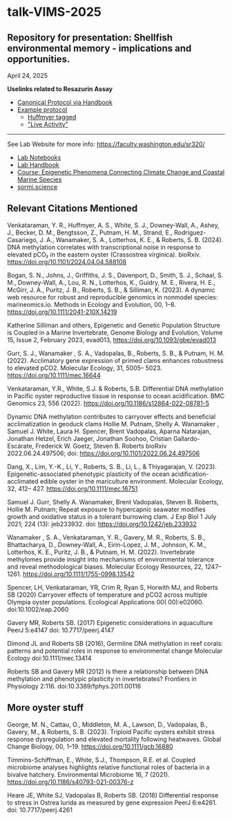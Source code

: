 # talk-VIMS-2025

## Repository for presentation: Shellfish environmental memory - implications and opportunities. 
April 24, 2025

**Uselinks related to Resazurin Assay**

- [Canonical Protocol via Handbook](https://robertslab.github.io/resources/protocols/resazurin-assay/)
- [Example protocol](https://ahuffmyer.github.io/ASH_Putnam_Lab_Notebook/Resazurin-Metabolic-Assays-Protocol-for-Steven-VIMS-trip/)
    - [Huffmyer tagged](https://ahuffmyer.github.io/ASH_Putnam_Lab_Notebook/tagview/#resazurin)
    - ["Live Activity"](https://genefish.wordpress.com/?s=resazurin)


---

See Lab Website for more info: <https://faculty.washington.edu/sr320/>

- [Lab Notebooks](https://faculty.washington.edu/sr320/publications.html#notebooks)
- [Lab Handbook](https://robertslab.github.io/resources/)
- [Course: Epigenetic Phenomena Connecting Climate Change and Coastal Marine Species](https://sr320.github.io/course-ASI-2024/modules/22-supp.html)
- [sormi.science](https://gannet.fish.washington.edu/sormi/)



## Relevant Citations Mentioned

Venkataraman, Y. R., Huffmyer, A. S., White, S. J., Downey-Wall, A., Ashey, J., Becker, D. M., Bengtsson, Z., Putnam, H. M., Strand, E., Rodríguez-Casariego, J. A., Wanamaker, S. A., Lotterhos, K. E., & Roberts, S. B. (2024). DNA methylation correlates with transcriptional noise in response to elevated pCO₂ in the eastern oyster (Crassostrea virginica). bioRxiv. https://doi.org/10.1101/2024.04.04.588108

Bogan, S. N., Johns, J., Griffiths, J. S., Davenport, D., Smith, S. J., Schaal, S. M., Downey-Wall, A., Lou, R. N., Lotterhos, K., Guidry, M. E., Rivera, H. E., McGirr, J. A., Puritz, J. B., Roberts, S. B., & Silliman, K. (2023). A dynamic web resource for robust and reproducible genomics in nonmodel species: marineomics.io. Methods in Ecology and Evolution, 00, 1–8. https://doi.org/10.1111/2041-210X.14219

Katherine Silliman and others, Epigenetic and Genetic Population Structure is Coupled in a Marine Invertebrate, Genome Biology and Evolution, Volume 15, Issue 2, February 2023, evad013, https://doi.org/10.1093/gbe/evad013

Gurr, S. J., Wanamaker , S. A., Vadopalas, B., Roberts, S. B., & Putnam, H. M. (2022). Acclimatory gene expression of primed clams enhances robustness to elevated pCO2. Molecular Ecology, 31, 5005– 5023. https://doi.org/10.1111/mec.16644

Venkataraman, Y.R., White, S.J. & Roberts, S.B. Differential DNA methylation in Pacific oyster reproductive tissue in response to ocean acidification. BMC Genomics 23, 556 (2022). https://doi.org/10.1186/s12864-022-08781-5

Dynamic DNA methylation contributes to carryover effects and beneficial acclimatization in geoduck clams Hollie M. Putnam, Shelly A. Wanamaker , Samuel J. White, Laura H. Spencer, Brent Vadopalas, Aparna Natarajan, Jonathan Hetzel, Erich Jaeger, Jonathan Soohoo, Cristian Gallardo-Escárate, Frederick W. Goetz, Steven B. Roberts bioRxiv 2022.06.24.497506; doi: https://doi.org/10.1101/2022.06.24.497506

Dang, X., Lim, Y.-K., Li, Y., Roberts, S. B., Li, L., & Thiyagarajan, V. (2023). Epigenetic-associated phenotypic plasticity of the ocean acidification-acclimated edible oyster in the mariculture environment. Molecular Ecology, 32, 412– 427. https://doi.org/10.1111/mec.16751

Samuel J. Gurr, Shelly A. Wanamaker, Brent Vadopalas, Steven B. Roberts, Hollie M. Putnam; Repeat exposure to hypercapnic seawater modifies growth and oxidative status in a tolerant burrowing clam. J Exp Biol 1 July 2021; 224 (13): jeb233932. doi: https://doi.org/10.1242/jeb.233932

Wanamaker , S. A., Venkataraman, Y. R., Gavery, M. R., Roberts, S. B., Bhattacharya, D., Downey-Wall, A., Eirin-Lopez, J. M., Johnson, K. M., Lotterhos, K. E., Puritz, J. B., & Putnam, H. M. (2022). Invertebrate methylomes provide insight into mechanisms of environmental tolerance and reveal methodological biases. Molecular Ecology Resources, 22, 1247– 1261. https://doi.org/10.1111/1755-0998.13542

Spencer, LH, Venkataraman, YR, Crim R, Ryan S, Horwith MJ, and Roberts SB (2020) Carryover effects of temperature and pCO2 across multiple Olympia oyster populations. Ecological Applications 00( 00):e02060. doi:10.1002/eap.2060

Gavery MR, Roberts SB. (2017) Epigenetic considerations in aquaculture PeerJ 5:e4147 doi: 10.7717/peerj.4147

Dimond JL and Roberts SB (2016), Germline DNA methylation in reef corals: patterns and potential roles in response to environmental change Molecular Ecology doi:10.1111/mec.13414

Roberts SB and Gavery MR (2012) Is there a relationship between DNA methylation and phenotypic plasticity in invertebrates? Frontiers in Physiology 2:116. doi:10.3389/fphys.2011.00116


## More oyster stuff

George, M. N.,  Cattau, O.,  Middleton, M. A.,  Lawson, D.,  Vadopalas, B.,  Gavery, M., &  Roberts, S. B. (2023). Triploid Pacific oysters exhibit stress response dysregulation and elevated mortality following heatwaves. Global Change Biology,  00,  1–19. https://doi.org/10.1111/gcb.16880

Timmins-Schiffman, E., White, S.J., Thompson, R.E. et al. Coupled microbiome analyses highlights relative functional roles of bacteria in a bivalve hatchery. Environmental Microbiome 16, 7 (2021). https://doi.org/10.1186/s40793-021-00376-z

Heare JE, White SJ, Vadopalas B, Roberts SB. (2018) Differential response to stress in Ostrea lurida as measured by gene expression PeerJ 6:e4261. doi: 10.7717/peerj.4261

